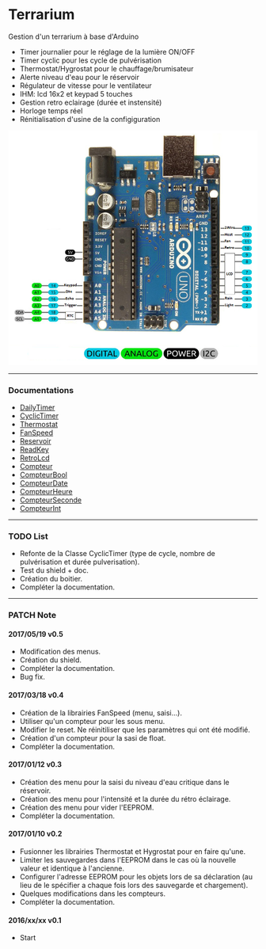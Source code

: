 Terrarium
===================
Gestion d'un terrarium à base d'Arduino
* Timer journalier pour le réglage de la lumière ON/OFF
* Timer cyclic pour les cycle de pulvérisation
* Thermostat/Hygrostat pour le chauffage/brumisateur
* Alerte niveau d'eau pour le réservoir
* Régulateur de vitesse pour le ventilateur
* IHM: lcd 16x2 et keypad 5 touches
* Gestion retro eclairage (durée et instensité)
* Horloge temps réel
* Rénitialisation d'usine de la configiguration

![alt tag](https://raw.githubusercontent.com/artnod78/Terrarium/master/Images/Arduino_UNO_R3_Pinout.png)

-------------

### Documentations
* [DailyTimer](https://github.com/artnod78/Terrarium/blob/master/libraries/DailyTimer)
* [CyclicTimer](https://github.com/artnod78/Terrarium/blob/master/libraries/CyclicTimer)
* [Thermostat](https://github.com/artnod78/Terrarium/blob/master/libraries/Thermostat)
* [FanSpeed](https://github.com/artnod78/Terrarium/blob/master/libraries/FanSpeed)
* [Reservoir](https://github.com/artnod78/Terrarium/blob/master/libraries/Reservoir)
* [ReadKey](https://github.com/artnod78/Terrarium/blob/master/libraries/ReadKey)
* [RetroLcd](https://github.com/artnod78/Terrarium/blob/master/libraries/RetroLcd)
* [Compteur](https://github.com/artnod78/Terrarium/blob/master/libraries/Compteur)
* [CompteurBool](https://github.com/artnod78/Terrarium/blob/master/libraries/CompteurBool)
* [CompteurDate](https://github.com/artnod78/Terrarium/blob/master/libraries/CompteurDate)
* [CompteurHeure](https://github.com/artnod78/Terrarium/blob/master/libraries/CompteurHeure)
* [CompteurSeconde](https://github.com/artnod78/Terrarium/blob/master/libraries/CompteurSeconde)
* [CompteurInt](https://github.com/artnod78/Terrarium/blob/master/libraries/CompteurInt)

-------------

### TODO List
* Refonte de la Classe CyclicTimer (type de cycle, nombre de pulvérisation et durée pulverisation).
* Test du shield + doc.
* Création du boitier.
* Compléter la documentation.

-------------

### PATCH Note
#### 2017/05/19 v0.5
* Modification des menus.
* Création du shield.
* Compléter la documentation.
* Bug fix.

#### 2017/03/18 v0.4
* Création de la librairies FanSpeed (menu, saisi...).
* Utiliser qu'un compteur pour les sous menu.
* Modifier le reset. Ne réinitiliser que les paramètres qui ont été modifié.
* Création d'un compteur pour la sasi de float.
* Compléter la documentation.

#### 2017/01/12 v0.3
* Création des menu pour la saisi du niveau d'eau critique dans le réservoir.
* Création des menu pour l'intensité et la durée du rétro éclairage.
* Création des menu pour vider l'EEPROM.
* Compléter la documentation.

#### 2017/01/10 v0.2
* Fusionner les librairies Thermostat et Hygrostat pour en faire qu'une.
* Limiter les sauvegardes dans l'EEPROM dans le cas où la nouvelle valeur et identique à l'ancienne.
* Configurer l'adresse EEPROM pour les objets lors de sa déclaration (au lieu de le spécifier a chaque fois lors des sauvegarde et chargement).
* Quelques modifications dans les compteurs.
* Compléter la documentation.

#### 2016/xx/xx v0.1
* Start
